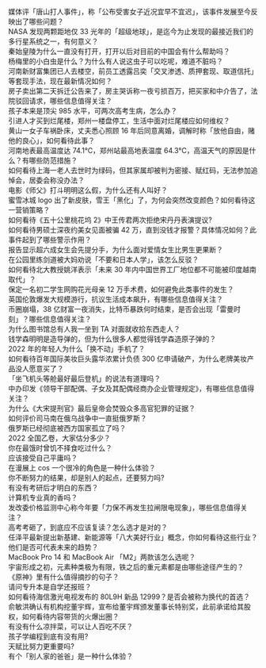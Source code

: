 媒体评「唐山打人事件」，称「公布受害女子近况宜早不宜迟」，该事件发展至今反映出了哪些问题？  
NASA 发现两颗距地仅 33 光年的「超级地球」，是迄今为止发现的最接近我们的多行星系统之一，有何意义？  
秦始皇陵为什么一直没有打开，打开以后对目前的中国会有什么帮助吗？  
杨梅里的小白虫是什么？为什么有人说这虫子可以吃呢，难道不脏吗？  
河南新财富集团已人去楼空，前员工透露吕奕「交叉渗透、质押套现、取道信托」等套现手法，现在最新情况如何？  
房子卖出第二天拆迁公告来了，房主哭诉称一夜亏损百万，把买家和中介告了，法院驳回请求，哪些信息值得关注？  
孩子本来是顶尖 985 水平，可两次高考生病，怎么办？  
引进人才买到烂尾楼，郑州一楼盘停工，生活中面对烂尾楼应如何维权？  
黄山一女子车祸卧床，丈夫悉心照顾 16 年后同意离婚，调解时称「放他自由，赌他的良心」，如何看待此事？  
河南地表最高温度达 74.1℃，郑州站最高地表温度 64.3℃，高温天气的原因是什么？有哪些防范措施？  
如何看待上海一老人去世时为绿码，但其家属却被判为密接、赋红码，无法参加追悼会，居委会称没办法？  
电影《师父》打斗明明这么假，为什么还有人叫好？  
蜜雪冰城 logo 出了新皮肤，雪王「黑化」了，为何会突然改变颜色？如何看待这一营销策略？  
如何看待《五十公里桃花坞 2》中王传君两次拒绝宋丹丹表演提议?  
如何看待男硕士深夜约美女见面被骗 42 万，直到没钱才报警？具体情况如何？此事件起到了哪些警示作用？  
报告显示超六成女生会先提分手，为什么面对爱情女生比男生更果断？  
在公园里练剑道被大妈劝说「不要和日本人学」，该怎么反驳？  
如何看待北大教授姚洋表示「未来 30 年内中国世界工厂地位都不可能被印度越南取代」？  
保定一名初二学生网购花光母亲 12 万手术费，如何避免此类事件的发生？  
英国伦敦爆发大规模游行，抗议生活成本飙升，有哪些信息值得关注？  
币圈崩塌，38 亿财富一夜消失，比特币暴跌何时结束，是否会出现「雷曼时刻」？哪些信息值得关注？  
为什么图书馆总有人我一坐到 TA 对面就收拾东西走人？  
钱学森明明是造导弹的，但为什么很多人都觉得钱学森造原子弹的？  
2022 年的年轻人为什么「换不动」手机了？  
如何看待百年国际美妆巨头露华浓累计负债 300 亿申请破产，为什么老牌美妆产品没人愿意买了？  
「坐飞机头等舱最好最后登机」的说法有道理吗？  
中办印发《领导干部配偶、子女及其配偶经商办企业管理规定》，有哪些信息值得关注？  
为什么《大宋提刑官》最后皇帝会焚毁众多高官犯罪的证据？  
如何评价司马南在俄乌战争中一直挺俄罗斯？  
俄罗斯已经彻底被西方国家孤立了吗？  
2022 全国乙卷，大家估分多少？  
你在最饿时曾饥不择食吃过什么？  
应该接受自己平庸吗？  
在漫展上 cos 一个很冷的角色是一种什么体验？  
你不断努力的结果，却是别人的起点，还要努力吗?  
有没有考研后才明白的东西？  
计算机专业真的香吗？  
发改委价格监测中心称今年要「力保不再发生拉闸限电现象」，哪些信息值得关注？  
高考考砸了，到底应不应该复读？怎么选才是对的？  
任泽平最新提出新基建、新能源等「八大美好行业」概念，你如何看待这些行业？他们是否可代表未来的趋势？  
MacBook Pro 14 和 MacBook Air 「M2」两款该怎么选呢？  
宇宙形成之初，元素种类极为有限，铁之后的重元素都是由哪些途径产生的？  
《原神》里有什么值得摘抄的句子？  
请问专升本是自学还报班？  
如何看待海信激光电视发布的 80L9H 新品 12999？是否会被称为换代的首选？  
俞敏洪确认有机构挖董宇辉，宣布给董宇辉颁发董事长特别奖，此前承诺给其股权，如何看待内容带货的火爆出圈？  
有没有什么凉拌菜，可以让人百吃不厌？  
孩子学编程到底有没有用?  
天赋比努力更重要吗?  
有个「别人家的爸爸」是一种什么体验？  
